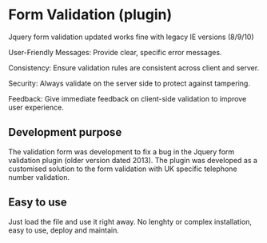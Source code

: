 # Form Validation (plugin)
Jquery form validation updated works fine with legacy IE versions (8/9/10)

User-Friendly Messages: Provide clear, specific error messages.

Consistency: Ensure validation rules are consistent across client and server.

Security: Always validate on the server side to protect against tampering.

Feedback: Give immediate feedback on client-side validation to improve user experience.

## Development purpose
The validation form was development to fix a bug in the Jquery form validation plugin (older version dated 2013). 
The plugin was developed as a customised solution to the form validation with UK specific telephone number validation.

## Easy to use
Just load the file and use it right away. No lenghty or complex installation, easy to use, deploy and maintain.
